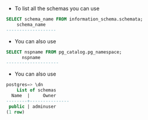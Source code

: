 - To list all the schemas you can use

```sql
SELECT schema_name FROM information_schema.schemata;
    schema_name
-------------------
```

- You can also use

```sql
SELECT nspname FROM pg_catalog.pg_namespace;
      nspname
--------------------

```

- You can also use

```sql
postgres=> \dn
    List of schemas
  Name  |     Owner
--------+---------------
 public | adminuser
(1 row)
```
